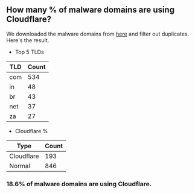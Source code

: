 ## How many % of malware domains are using Cloudflare?


We downloaded the malware domains from [here](https://urlhaus.abuse.ch) and filter out duplicates.
Here's the result.


[//]: # (start replacement)


- Top 5 TLDs

| TLD | Count |
| --- | --- |
| com | 534 |
| in | 48 |
| br | 43 |
| net | 37 |
| za | 27 |


- Cloudflare %

| Type | Count |
| --- | --- |
| Cloudflare | 193 |
| Normal | 846 |


### 18.6% of malware domains are using Cloudflare.